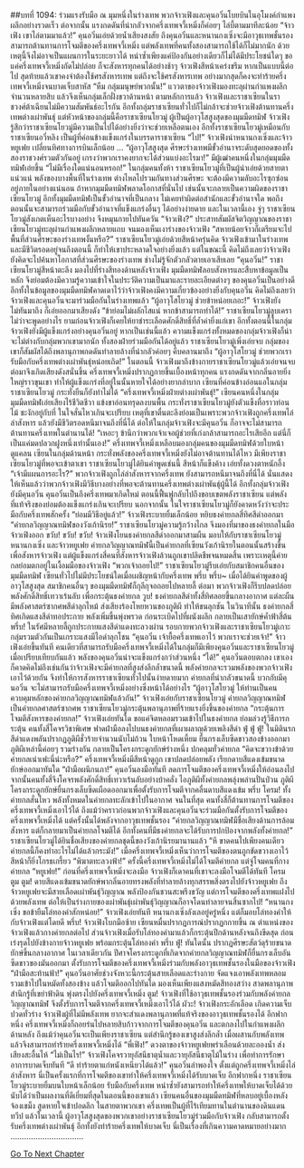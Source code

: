 ##บทที่ 1094: ร่วมแรงรับมือ
ณ มุมหนึ่งในร่างเทพ พวกจ้าวเฟิงและคุนอวิ๋นโบยบินในอุโมงค์กำแพงผลึกอย่างรวดเร็ว
ต่อจากนั้น แรงกดดันที่น่ากลัวจากครึ่งเทพจวี้เหมิ่งก็ค่อยๆ ไล่บี้ตามมาทีละน้อย
“จ้าวเฟิง เขาไล่ตามมาแล้ว!”
คุนอวิ๋นเอ่ยด้วยน้ำเสียงสงสัย
ถึงคุนอวิ๋นและหนานกงเซิ่งจะมีอาวุธเทพชั้นรอง สามารถต้านทานการโจมตีของครึ่งเทพจวี้เหมิ่ง แต่พลังเทพที่คนทั้งสองสามารถใช้ได้ก็ไม่มากนัก ด้วยเหตุนี้จึงไม่อาจเป็นแผนการในระยะยาวได้
หนำซ้ำเพียงแค่ป้องกันอย่างเดียวก็ไม่ได้มีประโยชน์ใดๆ ขอแค่ครึ่งเทพจวี้เหมิ่งกัดไม่ปล่อย ก็จะสังหารทุกคนได้อย่างช้าๆ
จ้าวเฟิงสีหน้าเคร่งขรึม หากเป็นแบบนี้ต่อไป สุดท้ายแล้วเขาคงจำต้องใช้ศรสังหารเทพ แต่ถึงจะใช้ศรสังหารเทพ อย่างมากสุดก็คงจะทำร้ายครึ่งเทพจวี้เหมิ่งจนบาดเจ็บสาหัส
“หืม กลุ่มมนุษย์พวกนั้น!”
แววตาของจ้าวเฟิงมองทะลุผ่านกำแพงผลึกจำนวนหลายสิบ แล้วจึงเห็นกลุ่มเล็กฝั่งขวาด้านหน้า
ตามหลักการแล้ว จ้าวเฟิงและราชาเซียนในราชวงศ์ต้าเฉียนไม่มีความสัมพันธ์อะไรกัน อีกทั้งกลุ่มราชาเซียนทั่วไปก็ไม่กล้าจะช่วยจ้าวเฟิงต้านทานครึ่งเทพต่างเผ่าพันธุ์
แต่หัวหน้าของกลุ่มนี้คือราชาเซียนโยวมู่ ผู้เป็นผู้อาวุโสสูงสุดของมุมมืดทมิฬ
จ้าวเฟิงรู้สึกว่าราชาเซียนโยวมู่มีความเป็นไปได้อย่างยิ่งว่าจะช่วยเหลือตนเอง อีกทั้งราชาเซียนโยวมู่เหมือนกับราชาเซียนอวี่หลิง เป็นผู้ที่ค่อนข้างแข็งแกร่งในบรรดาราชาเซียน
“ไป!”
จ้าวเฟิงนำหนานกงเซิ่งและจ้าวหยูเฟย เปลี่ยนทิศทางการบินเล็กน้อย
…
“ผู้อาวุโสสูงสุด ศีรษะร่างเทพมีขั้วอำนาจระดับสุดยอดของทั้งสองราชวงศ์รวมตัวกันอยู่ เกรงว่าพวกเราคงยากจะได้ส่วนแบ่งอะไรมา!”
มีผู้เฒ่าคนหนึ่งในกลุ่มมุมมืดทมิฬเอ่ยขึ้น
“ไม่มีเรื่องใดแน่นอนหรอก!”
ในกลุ่มคนทั้งห้า ราชาเซียนโยวมู่ที่เป็นผู้นำเอ่ยด้วยสายตาแน่วแน่
พลังของบางพื้นที่ในร่างเทพ ต่างไหลไปรวมกันทางส่วนศีรษะ จะต้องมีความลับอะไรซุกซ่อนอยู่ภายในอย่างแน่นอน ถ้าหากมุมมืดทมิฬพลาดโอกาสที่นั่นไป เช่นนั้นจะกลายเป็นความผิดของราชาเซียนโยวมู่
อีกทั้งมุมมืดทมิฬเป็นขั้วอำนาจที่เป็นกลาง ไม่เคยทำผิดต่อสำนักและขั้วอำนาจใด พอถึงตอนนั้นจะสามารถร่วมมือกับขั้วอำนาจที่แข็งแกร่งอื่นๆ ได้อย่างง่ายดาย
และในเวลานี้เอง จู่ๆ ราชาเซียนโยวมู่สังเกตเห็นอะไรบางอย่าง จึงหมุนกายไปทันควัน
“จ้าวเฟิง?”
ประสาทสัมผัสจิตวิญญาณของราชาเซียนโยวมู่ทะลุผ่านกำแพงผลึกหลายแถบ จนมองเห็นเงาร่างของจ้าวเฟิง
“สหายน้อยจ้าวก็เตรียมจะไปพื้นที่ส่วนศีรษะของร่างเทพงั้นหรือ?”
ราชาเซียนโยวมู่เอ่ยด้วยสีหน้าครุ่นคิด
จ้าวเฟิงเข้ามาในร่างเทพและมีชีวิตรอดอยู่จนถึงตอนนี้ ก็ทำให้เขาประหลาดใจอย่างยิ่งแล้ว
แต่ในขณะนี้ คิดไม่ถึงเลยว่าจ้าวเฟิงยังคิดจะไปค้นหาโอกาสที่ส่วนศีรษะของร่างเทพ ช่างไม่รู้จักตัวกลัวตายเอาเสียเลย
“คุนอวิ๋น!”
ราชาเซียนโยวมู่สีหน้าตะลึง มองไปที่ร่างสีทองด้านหลังจ้าวเฟิง
มุมมืดทมิฬลอบสังหารและสืบหาข้อมูลเป็นหลัก จึงย่อมต้องมีความรู้ความเข้าใจในประวัติความเป็นมาและรายละเอียดต่างๆ ของคุนอวิ๋นเป็นอย่างดี
อีกทั้งในข้อมูลของมุมมืดทมิฬคาดเดาไว้ว่าจ้าวเฟิงคงมีความเกี่ยวข้องอย่างยิ่งกับคุนอวิ๋น คิดไม่ถึงเลยว่าจ้าวเฟิงและคุนอวิ๋นจะมาร่วมมือกันในร่างเทพแล้ว
“ผู้อาวุโสโยวมู่ ช่วยข้าหน่อยเถอะ!”
จ้าวเฟิงยังไม่ทันมาถึง ก็เอ่ยออกมาเสียงดัง
“ข้าย่อมไม่ผลักไสแน่ หากข้าสามารถทำได้!”
ราชาเซียนโยวมู่ลูบเครา
ไม่ว่าจะพูดอย่างไร ยามก่อนจ้าวเฟิงก็เคยให้ยาชำระเลือดศักดิ์สิทธิ์ที่ล้ำค่ายิ่งแก่เขา อีกทั้งตอนนี้ในกลุ่มจ้าวเฟิงยังมีผู้แข็งแกร่งอย่างคุนอวิ๋นอยู่ หากเป็นเช่นนี้แล้ว ความแข็งแกร่งทั้งหมดของกลุ่มจ้าวเฟิงก็น่าจะไม่ต่างกับกลุ่มพวกเขามากนัก ทั้งสองฝ่ายร่วมมือกันได้อยู่แล้ว
ราชาเซียนโยวมู่เพิ่งเอ่ยจบ กลุ่มของเขาก็สัมผัสได้ถึงพลานุภาพกดดันทำลายล้างที่น่ากลัวค่อยๆ คืบคลานมาถึง
“ผู้อาวุโสโยวมู่ ช่วยพวกเรารับมือกับครึ่งเทพต่างเผ่าพันธุ์หน่อยเถิด!”
ในตอนนี้ จ้าวเฟิงมาถึงข้างกายราชาเซียนโยวมู่แล้วเอ่ยจนจบ
ต่อมาจึงเกิดเสียงดังสนั่นขึ้น ครึ่งเทพจวี้เหมิ่งปรากฏกายขึ้นเบื้องหน้าทุกคน แรงกดดันจากกลิ่นอายยิ่งใหญ่ราวขุนเขา ทำให้ผู้แข็งแกร่งที่อยู่ในนั้นหายใจได้อย่างยากลำบาก เซียนที่ค่อนข้างอ่อนแอในกลุ่มราชาเซียนโยวมู่ กระทั่งยืนก็ยังทำไม่ได้
“ครึ่งเทพจวี้เหมิ่งฝ่ายต่างเผ่าพันธุ์!”
เซียนคนหนึ่งในกลุ่มมุมมืดทมิฬเอ่ยเสียงไร้ชีวิตชีวา แข้งขาอ่อนทรุดลงบนพื้น
กระทั่งราชาเซียนโยวมู่ยังตัวแข็งทื่อราวท่อนไม้ ชะงักอยู่กับที่ ในใจสั่นไหวเกินจะเปรียบ
เหตุที่เขาตื่นตะลึงย่อมเป็นเพราะพวกจ้าวเฟิงถูกครึ่งเทพไล่ล่าสังหาร แล้วยังมีชีวิตรอดหนีมาจนถึงที่นี่ได้ ต่อให้ในกลุ่มจ้าวเฟิงจะมีคุนอวิ๋น ก็อาจจะไม่สามารถต้านทานครึ่งเทพในตำนานได้!
“เหอะๆ ข้านึกว่าพวกเจ้าเจอผู้ช่วยที่เก่งกล้าสามารถอะไรเสียอีก แต่นี่ก็เป็นแค่มดปลวกฝูงหนึ่งเท่านั้นเอง!”
ครึ่งเทพจวี้เหมิ่งเหลือบมองกลุ่มคนของมุมมืดทมิฬด้วยใบหน้าดูแคลน
เซียนในกลุ่มด้านหน้า กระทั่งพลังของครึ่งเทพจวี้เหมิ่งยังไม่อาจต้านทานได้ไหว มีเพียงราชาเซียนโยวมู่ที่พอจะเข้าตาเขา
ราชาเซียนโยวมู่ได้ยินคำพูดเช่นนี้ สีหน้าก็แข็งค้าง เอ่ยทั้งดวงตาหนักอึ้ง “เจ้ามีแผนการอะไร?”
พวกจ้าวเฟิงถูกไล่ล่าสังหารจากครึ่งเทพ ยังสามารถหนีมาจนถึงที่นี่ได้ นั่นแสดงให้เห็นแล้วว่าพวกจ้าวเฟิงมีวิธีบางอย่างที่พอจะต้านทานครึ่งเทพต่างเผ่าพันธุ์ผู้นี้ได้
อีกทั้งกลุ่มจ้าวเฟิงยังมีคุนอวิ๋น คุนอวิ๋นเป็นถึงครึ่งเทพมาเกิดใหม่ ตอนนี้ฟื้นฟูกลับไปถึงขอบเขตพลังราชาเซียน แต่พลังที่แท้จริงของย่อมต้องแข็งแกร่งเกินจะเปรียบ
นอกจากนั้น ในใจราชาเซียนโยวมู่ก็ยังคาดหวังว่าจะประมือกับครึ่งเทพสักครั้ง
“ย่อมมีวิธีอยู่แล้ว!”
จ้าวเฟิงระบายยิ้มเล็กน้อย หยิบธงค่ายกลสี่ทิศสีดำออกมา
“ค่ายกลวิญญาณทมิฬของวังเก้านิรย!”
ราชาเซียนโยวมู่ความรู้กว้างไกล จึงมองที่มาของธงค่ายกลในมือจ้าวเฟิงออก
ขวับ! ขวับ! ขวับ!
จ้าวเฟิงโยนธงค่ายกลสีดำออกมาสามผืน มอบให้กับราชาเซียนโยวมู่ หนานกงเซิ่ง และจ้าวหยูเฟย
ค่ายกลวิญญาณทมิฬนี้เป็นค่ายกลที่เซียนวังเก้านิรยในตอนนั้นสร้างขึ้นเพื่อสังหารจ้าวเฟิง แต่ผู้แข็งแกร่งสี่คนที่สังหารจ้าวเฟิงล้วนถูกเขาปลิดชีพจนหมดสิ้น เพราะเหตุนี้ค่ายกลย่อมตกอยู่ในเงื้อมมือของจ้าวเฟิง
“พวกเจ้าถอยไป!”
ราชาเซียนโยวมู่รีบเอ่ยกับสมาชิกคนอื่นของมุมมืดทมิฬ
เซียนทั่วไปไม่มีประโยชน์ใดเมื่อเผชิญหน้ากับครึ่งเทพ
พรึ่บ พรึ่บ~
เมื่อได้ยินคำพูดของผู้อาวุโสสูงสุด สมาชิกคนอื่นๆ ของมุมมืดทมิฬก็กุลีกุจอถอยไปหลายลี้
ต่อมา พวกจ้าวเฟิงก็รีบปลดปล่อยพลังศักดิ์สิทธิ์เทวาเร้นลับ เพื่อกระตุ้นธงค่ายกล
วูบ!
ธงค่ายกลสีดำทั้งสี่ทิศลอยขึ้นกลางอากาศ แต่ละผืนมีพลังศาสตร์ซากศพสีดำลุกไหม้ ส่งเสียงร้องโหยหวนของภูติผี ทำให้ขนลุกชัน
ในวินาทีนั้น ธงค่ายกลสี่ทิศเกิดแสงสีดำทอประกาย พลังเพิ่มขึ้นพุ่งพรวด ก่อนระเบิดไปที่ผนังผลึก กลายเป็นเสายักษ์ค้ำฟ้าสี่ต้น
พรึ่บ!
ในรัศมีหลายลี้ถูกประกายแสงสีดำแดงทะลวงผ่าน รอบกายพวกจ้าวเฟิงและราชาเซียนโยวมู่เกาะกลุ่มรวมตัวกันเป็นเกราะแสงมีไอดำลุกโชน
“คุนอวิ๋น เจ้ายื้อครึ่งเทพเอาไว้ พวกเราจะช่วยเจ้า!”
จ้าวเฟิงเอ่ยขึ้นทันที
คนเดียวที่สามารถรับมือครึ่งเทพจวี้เหมิ่งได้ในกลุ่มก็มีเพียงคุนอวิ๋นและราชาเซียนโยวมู่ เมื่อเปรียบเทียบกันแล้ว พลังของคุนอวิ๋นน่าจะแข็งแกร่งกว่าส่วนหนึ่ง
“ได้!”
คุนอวิ๋นตอบตกลง
เขาเองก็คาดคิดไม่ถึงเช่นกันว่าจ้าวเฟิงจะมีค่ายกลที่สูงส่งลึกล้ำขนาดนี้ พลังค่ายกลจะรวมพลังของพวกจ้าวเฟิงเอาไว้ด้วยกัน จึงทำให้การสังหารราชาเซียนทั่วไปนั้นง่ายดายมาก ค่ายกลที่น่ากลัวขนาดนี้ บวกกับมีคุนอวิ๋น จะไม่สามารถรับมือครึ่งเทพจวี้เหมิ่งอย่างซึ่งหน้าได้อย่างไร
“ผู้อาวุโสโยวมู่ ให้ท่านเป็นคนควบคุมหลักของค่ายกลวิญญาณทมิฬแล้วกัน!”
จ้าวเฟิงเอ่ยกับราชาเซียนโยวมู่
ค่ายกลวิญญาณทมิฬเป็นค่ายกลศาสตร์ซากศพ ราชาเซียนโยวมู่กระตุ้นพลานุภาพที่ร้ายแรงยิ่งขึ้นของค่ายกล
“กระตุ้นการโจมตีสังหารของค่ายกล!”
จ้าวเฟิงเอ่ยทันใด
ขอแค่จิตหลอมรวมเข้าไปในธงค่ายกล ย่อมล่วงรู้วิธีการกระตุ้น
คนทั้งสี่โคจรวิชาพิเศษ ฟาดฝ่ามือลงไปบนธงค่ายกลที่เผาผลาญด้วยเพลิงสีดำ
ฟู่ ฟู่ ฟู่!
ในมิตินรกสีดำแดงพลันปรากฏภูติผีชั่วร้ายจำนวนนับไม่ถ้วน ใบหน้าโหดเหี้ยม ยื่นกรงเล็บซีดขาวสองข้างออกมา
ภูติผีเหล่านี้ค่อยๆ รวมร่างกัน กลายเป็นโครงกระดูกยักษ์ร่างหนึ่ง ปกคลุมทั่วค่ายกล
“คิดจะขวางข้าด้วยค่ายกลเน่าเฟะนี่น่ะหรือ?”
ครึ่งเทพจวี้เหมิ่งมีสีหน้าดูถูก เขาปลดปล่อยพลัง เรียกดาบสีแดงเข้มขนาดยักษ์ออกมาทันใด
“ฝ่ามือผนึกนภา!”
คุนอวิ๋นลงมือทันที ลดการโจมตีของครึ่งเทพจวี้เหมิ่งให้อ่อนลงไป
จากนั้นคนทั้งสี่จึงโคจรพลังศักดิ์สิทธิ์เทวาเร้นลับอย่างบ้าคลั่ง ไอภูติผีทั้งค่ายกลพลุ่งพล่านปั่นป่วน ภูติผีโครงกระดูกยักษ์ยื่นกรงเล็บซีดเผือดออกมาเพื่อตั้งรับการโจมตีจากคลื่นดาบสีแดงเข้ม
พรึ่บ โครม!
ทั้งค่ายกลสั่นไหว พลังทั้งหมดในค่ายกลทะลักเข้าไปในอากาศ
จนในที่สุด คนทั้งสี่ก็ต้านทานการโจมตีของครึ่งเทพจวี้เหมิ่งเอาไว้ได้
ถึงแม้ว่าคราวก่อนพวกจ้าวเฟิงและคุนอวิ๋นจะร่วมมือกันตั้งรับการโจมตีของครึ่งเทพจวี้เหมิ่งได้ แต่ครั้งนั้นได้พลังจากอาวุธเทพชั้นรอง
“ค่ายกลวิญญาณทมิฬมีชื่อเสียงด้านการล้อมสังหาร แต่ก็กลายมาเป็นค่ายกลโจมตีได้ อีกทั้งคนที่มีธงค่ายกลจะได้รับการปกป้องจากพลังทั้งค่ายกล!”
ราชาเซียนโยวมู่ได้ยินชื่อเสียงของค่ายกลชุดนี้ของวังเก้านิรยมานานแล้ว
“หึ ขาดคนไปเพียงคนเดียว ค่ายกลนี้ก็คงทำอะไรไม่ได้แล้วกระมัง!”
เมื่อครึ่งเทพจวี้เหมิ่งเห็นว่าการโจมตีของตนถูกขัดขวางเอาไว้ สีหน้าก็ยิ่งโกรธเกรี้ยว
“พิฆาตทะลวงฟ้า!”
ครั้งนี้ครึ่งเทพจวี้เหมิ่งไม่ได้โจมตีค่ายกล แต่จู่โจมคนที่กางค่ายกล
“หยูเฟย!”
ก่อนที่ครึ่งเทพจวี้เหมิ่งจะลงมือ จ้าวเฟิงก็เดาคนที่เขาจะลงมือโจมตีได้ทันที
โครม ตูม ตูม!
ดาบสีแดงเข้มขนาดยักษ์พากลิ่นอายทรงพลังที่ทำลายล้างทุกสรรพสิ่งตรงไปยังจ้าวหยูเฟย
ถึงจ้าวหยูเฟยจะมีสายเลือดเผ่าพันธุ์วิญญาณ พลังป้องกันชวนสะพรึงขวัญ แต่การโจมตีของครึ่งเทพแฝงไปด้วยพลังเทพ ต่อให้เป็นร่างกายของเผ่าพันธุ์เผ่าพันธุ์วิญญาณก็อาจโดนทำลายจนสิ้นซากไป!
“หนานกงเซิ่ง ขอข้ายืมโล่ทองคำสักหน่อย!”
จ้าวเฟิงเอ่ยทันที
หนานกงเซิ่งลังเลอยู่ครู่หนึ่ง แต่ก็มอบโล่ทองคำให้กับจ้าวเฟิงแต่โดยดี
พรึ่บ!
จ้าวเฟิงโบกมือซ้าย เซียนหมื่นปรากฏการณ์ปรากฏกกายขึ้น ณ ตำแหน่งของจ้าวเฟิงแล้วกางค่ายกลต่อไป ส่วนจ้าวเฟิงเมื่อรับโล่ทองคำมาแล้วก็กระตุ้นปีกด้านหลังจนถึงขีดสุด ก่อนเร่งรุดไปยังข้างกายจ้าวหยูเฟย พร้อมกระตุ้นโล่ทองคำ
พรึ่บ ฟู่!
ทันใดนั้น ปรากฏศีรษะสัตว์ดุร้ายขนาดยักษ์ขึ้นกลางอากาศ ในเวลาเดียวกัน ปีศาจโครงกระดูกที่เกิดจากค่ายกลวิญญาณทมิฬก็ยื่นกรงเล็บอันซีดขาวของมันออกมา ตั้งรับการโจมตีของครึ่งเทพจวี้เหมิ่งร่วมกับพลังอาวุธเทพชั้นรองในมือของจ้าวเฟิง
“ฝ่ามือสะท้านฟ้า!”
คุนอวิ๋นอาศัยช่วงจังหวะนี้กระตุ้นสายเลือดและร่างกาย จัดแจงเอาพลังเทพหลอมรวมเข้าไปในหมัดทั้งสองข้าง แล้วโจมตีออกไปทันใด
มองเห็นเพียงแสงหมัดสีทองสว่าง สาดพลานุภาพสำนึกรู้ที่เขย่าฟ้าดิน พุ่งตรงไปยังครึ่งเทพจวี้เหมิ่ง
ตูม!
จ้าวเฟิงที่ใช้อาวุธเทพชั้นรองร่วมกับพลังค่ายกลวิญญาณทมิฬ จึงตั้งรับการโจมตีจากครึ่งเทพจวี้เหมิ่งเอาไว้ได้
ผัวะ!
จ้าวเฟิงกระอักเลือด เกิดความเจ็บปวดทั่วร่าง จ้าวเฟิงผู้ที่ไม่มีพลังเทพ ยากจะสำแดงพลานุภาพที่แท้จริงของอาวุธเทพชั้นรองได้
อีกฟากหนึ่ง ครึ่งเทพจวี้เหมิ่งก็ถอยร่นไปหลายสิบก้าวจากการโจมตีของคุนอวิ๋น และตกลงไปในกำแพงผลึกด้านหลัง
ถึงแม้ว่าคุนอวิ๋นจะเป็นเพียงราชาเซียน แต่สำนึกรู้ของเขาสูงส่งลึกล้ำ เมื่อผสานกับพลังเทพแล้วจึงสามารถทำร้ายครึ่งเทพจวี้เหมิ่งได้
“พี่เฟิง!”
ดวงตาของจ้าวหยูเฟยพร่าเลือนด้วยละอองน้ำ ส่งเสียงสะอื้นไห้
“ไม่เป็นไร!”
จ้าวเฟิงโคจรวายุอัสนีธาตุน้ำและวายุอัสนีธาตุไม้ในร่าง เพื่อทำการรักษาอาการบาดเจ็บทันที
“ดี ทำร้ายตาแก่หนังเหนียวได้แล้ว!”
คุนอวิ๋นลำพองใจ
ตั้งแต่ถูกครึ่งเทพจวี้เหมิ่งไล่ล่าสังหาร นี่เป็นครั้งแรกที่การโจมตีของเขาทำให้ครึ่งเทพจวี้เหมิ่งได้รับบาดเจ็บ
อีกฟากหนึ่ง ราชาเซียนโยวมู่ระบายยิ้มบนใบหน้าเล็กน้อย รับมือกับครึ่งเทพ หนำซ้ำยังสามารถทำให้ครึ่งเทพให้บาดเจ็บได้ด้วย นับได้ว่าเป็นผลงานที่ดีเยี่ยมที่สุดในตอนนี้ของเขาแล้ว
เซียนคนอื่นของมุมมืดทมิฬที่หลบอยู่เบื้องหลังจ้องเขม็ง สูดหายใจเข้าปอดลึก
ในสายตาพวกเขา ครึ่งเทพเป็นผู้ที่ไร้เทียมทานในตำนานของดินแดนทวีป
แล้วในเวลานี้ ผู้อาวุโสสูงสุดของพวกเขาอย่างราชาเซียนโยวมู่ร่วมมือกับจ้าวเฟิง กลับสามารถตั้งรับครึ่งเทพต่างเผ่าพันธุ์ อีกทั้งยังทำร้ายครึ่งเทพให้บาดเจ็บ นี่เป็นเรื่องที่เกินความคาดหมายอย่างมาก
…………....................


[Go To Next Chapter]( ./332.md)